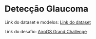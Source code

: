 # Detecção Glaucoma

Link do dataset e modelos: [Link do dataset](https://drive.google.com/drive/folders/1B_1S1wijMYmG6nOoYVT9eSL46qUloaiC?usp=sharing/)

Link do desafio: [AiroGS Grand Challenge](https://airogs.grand-challenge.org/)

